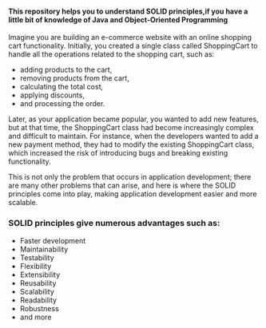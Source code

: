 #### This repository helps you to understand SOLID principles,if you have a little bit of knowledge of Java and Object-Oriented Programming

Imagine you are building an e-commerce website with an online shopping cart functionality. Initially, you created a single class called ShoppingCart to handle all the operations related to the shopping cart, such as:

-    adding products to the cart,
-    removing products from the cart,
-    calculating the total cost,
-    applying discounts,
-    and processing the order.

Later, as your application became popular, you wanted to add new features, but at that time, the ShoppingCart class had become increasingly complex and difficult to maintain.
For instance, when the developers wanted to add a new payment method, they had to modify the existing ShoppingCart class, which increased the risk of introducing bugs and breaking existing functionality.

This is not only the problem that occurs in application development; there are many other problems that can arise, and here is where the SOLID principles come into play, making application development easier and more scalable.

### SOLID principles give numerous advantages such as:

-    Faster development
-    Maintainability
-    Testability
-    Flexibility
-    Extensibility
-    Reusability
-    Scalability
-    Readability
-    Robustness
-    and more




